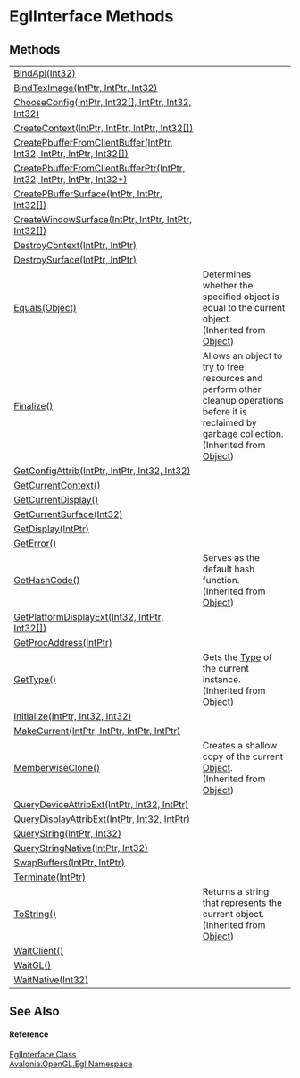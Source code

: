 # EglInterface Methods




## Methods
<table>
<tr>
<td><a href="M_Avalonia_OpenGL_Egl_EglInterface_BindApi">BindApi(Int32)</a></td>
<td> </td>
</tr>
<tr>
<td><a href="M_Avalonia_OpenGL_Egl_EglInterface_BindTexImage">BindTexImage(IntPtr, IntPtr, Int32)</a></td>
<td> </td>
</tr>
<tr>
<td><a href="M_Avalonia_OpenGL_Egl_EglInterface_ChooseConfig">ChooseConfig(IntPtr, Int32[], IntPtr, Int32, Int32)</a></td>
<td> </td>
</tr>
<tr>
<td><a href="M_Avalonia_OpenGL_Egl_EglInterface_CreateContext">CreateContext(IntPtr, IntPtr, IntPtr, Int32[])</a></td>
<td> </td>
</tr>
<tr>
<td><a href="M_Avalonia_OpenGL_Egl_EglInterface_CreatePbufferFromClientBuffer">CreatePbufferFromClientBuffer(IntPtr, Int32, IntPtr, IntPtr, Int32[])</a></td>
<td> </td>
</tr>
<tr>
<td><a href="M_Avalonia_OpenGL_Egl_EglInterface_CreatePbufferFromClientBufferPtr">CreatePbufferFromClientBufferPtr(IntPtr, Int32, IntPtr, IntPtr, Int32*)</a></td>
<td> </td>
</tr>
<tr>
<td><a href="M_Avalonia_OpenGL_Egl_EglInterface_CreatePBufferSurface">CreatePBufferSurface(IntPtr, IntPtr, Int32[])</a></td>
<td> </td>
</tr>
<tr>
<td><a href="M_Avalonia_OpenGL_Egl_EglInterface_CreateWindowSurface">CreateWindowSurface(IntPtr, IntPtr, IntPtr, Int32[])</a></td>
<td> </td>
</tr>
<tr>
<td><a href="M_Avalonia_OpenGL_Egl_EglInterface_DestroyContext">DestroyContext(IntPtr, IntPtr)</a></td>
<td> </td>
</tr>
<tr>
<td><a href="M_Avalonia_OpenGL_Egl_EglInterface_DestroySurface">DestroySurface(IntPtr, IntPtr)</a></td>
<td> </td>
</tr>
<tr>
<td><a href="https://learn.microsoft.com/dotnet/api/system.object.equals#system-object-equals(system-object)" target="_blank" rel="noopener noreferrer">Equals(Object)</a></td>
<td>Determines whether the specified object is equal to the current object.<br />(Inherited from <a href="https://learn.microsoft.com/dotnet/api/system.object" target="_blank" rel="noopener noreferrer">Object</a>)</td>
</tr>
<tr>
<td><a href="https://learn.microsoft.com/dotnet/api/system.object.finalize" target="_blank" rel="noopener noreferrer">Finalize()</a></td>
<td>Allows an object to try to free resources and perform other cleanup operations before it is reclaimed by garbage collection.<br />(Inherited from <a href="https://learn.microsoft.com/dotnet/api/system.object" target="_blank" rel="noopener noreferrer">Object</a>)</td>
</tr>
<tr>
<td><a href="M_Avalonia_OpenGL_Egl_EglInterface_GetConfigAttrib">GetConfigAttrib(IntPtr, IntPtr, Int32, Int32)</a></td>
<td> </td>
</tr>
<tr>
<td><a href="M_Avalonia_OpenGL_Egl_EglInterface_GetCurrentContext">GetCurrentContext()</a></td>
<td> </td>
</tr>
<tr>
<td><a href="M_Avalonia_OpenGL_Egl_EglInterface_GetCurrentDisplay">GetCurrentDisplay()</a></td>
<td> </td>
</tr>
<tr>
<td><a href="M_Avalonia_OpenGL_Egl_EglInterface_GetCurrentSurface">GetCurrentSurface(Int32)</a></td>
<td> </td>
</tr>
<tr>
<td><a href="M_Avalonia_OpenGL_Egl_EglInterface_GetDisplay">GetDisplay(IntPtr)</a></td>
<td> </td>
</tr>
<tr>
<td><a href="M_Avalonia_OpenGL_Egl_EglInterface_GetError">GetError()</a></td>
<td> </td>
</tr>
<tr>
<td><a href="https://learn.microsoft.com/dotnet/api/system.object.gethashcode" target="_blank" rel="noopener noreferrer">GetHashCode()</a></td>
<td>Serves as the default hash function.<br />(Inherited from <a href="https://learn.microsoft.com/dotnet/api/system.object" target="_blank" rel="noopener noreferrer">Object</a>)</td>
</tr>
<tr>
<td><a href="M_Avalonia_OpenGL_Egl_EglInterface_GetPlatformDisplayExt">GetPlatformDisplayExt(Int32, IntPtr, Int32[])</a></td>
<td> </td>
</tr>
<tr>
<td><a href="M_Avalonia_OpenGL_Egl_EglInterface_GetProcAddress">GetProcAddress(IntPtr)</a></td>
<td> </td>
</tr>
<tr>
<td><a href="https://learn.microsoft.com/dotnet/api/system.object.gettype" target="_blank" rel="noopener noreferrer">GetType()</a></td>
<td>Gets the <a href="https://learn.microsoft.com/dotnet/api/system.type" target="_blank" rel="noopener noreferrer">Type</a> of the current instance.<br />(Inherited from <a href="https://learn.microsoft.com/dotnet/api/system.object" target="_blank" rel="noopener noreferrer">Object</a>)</td>
</tr>
<tr>
<td><a href="M_Avalonia_OpenGL_Egl_EglInterface_Initialize">Initialize(IntPtr, Int32, Int32)</a></td>
<td> </td>
</tr>
<tr>
<td><a href="M_Avalonia_OpenGL_Egl_EglInterface_MakeCurrent">MakeCurrent(IntPtr, IntPtr, IntPtr, IntPtr)</a></td>
<td> </td>
</tr>
<tr>
<td><a href="https://learn.microsoft.com/dotnet/api/system.object.memberwiseclone" target="_blank" rel="noopener noreferrer">MemberwiseClone()</a></td>
<td>Creates a shallow copy of the current <a href="https://learn.microsoft.com/dotnet/api/system.object" target="_blank" rel="noopener noreferrer">Object</a>.<br />(Inherited from <a href="https://learn.microsoft.com/dotnet/api/system.object" target="_blank" rel="noopener noreferrer">Object</a>)</td>
</tr>
<tr>
<td><a href="M_Avalonia_OpenGL_Egl_EglInterface_QueryDeviceAttribExt">QueryDeviceAttribExt(IntPtr, Int32, IntPtr)</a></td>
<td> </td>
</tr>
<tr>
<td><a href="M_Avalonia_OpenGL_Egl_EglInterface_QueryDisplayAttribExt">QueryDisplayAttribExt(IntPtr, Int32, IntPtr)</a></td>
<td> </td>
</tr>
<tr>
<td><a href="M_Avalonia_OpenGL_Egl_EglInterface_QueryString">QueryString(IntPtr, Int32)</a></td>
<td> </td>
</tr>
<tr>
<td><a href="M_Avalonia_OpenGL_Egl_EglInterface_QueryStringNative">QueryStringNative(IntPtr, Int32)</a></td>
<td> </td>
</tr>
<tr>
<td><a href="M_Avalonia_OpenGL_Egl_EglInterface_SwapBuffers">SwapBuffers(IntPtr, IntPtr)</a></td>
<td> </td>
</tr>
<tr>
<td><a href="M_Avalonia_OpenGL_Egl_EglInterface_Terminate">Terminate(IntPtr)</a></td>
<td> </td>
</tr>
<tr>
<td><a href="https://learn.microsoft.com/dotnet/api/system.object.tostring" target="_blank" rel="noopener noreferrer">ToString()</a></td>
<td>Returns a string that represents the current object.<br />(Inherited from <a href="https://learn.microsoft.com/dotnet/api/system.object" target="_blank" rel="noopener noreferrer">Object</a>)</td>
</tr>
<tr>
<td><a href="M_Avalonia_OpenGL_Egl_EglInterface_WaitClient">WaitClient()</a></td>
<td> </td>
</tr>
<tr>
<td><a href="M_Avalonia_OpenGL_Egl_EglInterface_WaitGL">WaitGL()</a></td>
<td> </td>
</tr>
<tr>
<td><a href="M_Avalonia_OpenGL_Egl_EglInterface_WaitNative">WaitNative(Int32)</a></td>
<td> </td>
</tr>
</table>

## See Also


#### Reference
<a href="T_Avalonia_OpenGL_Egl_EglInterface">EglInterface Class</a>  
<a href="N_Avalonia_OpenGL_Egl">Avalonia.OpenGL.Egl Namespace</a>  
